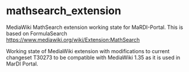 # mathsearch_extension
MediaWiki MathSearch extension working state for MaRDI-Portal. 
This is based on FormulaSearch https://www.mediawiki.org/wiki/Extension:MathSearch

Working state of MediaWiki extension with modifications to current changeset T30273 to be compatible with MediaWiki 1.35 as it is used in MarDI Portal. 
